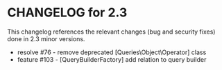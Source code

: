 CHANGELOG for 2.3
=================

This changelog references the relevant changes (bug and security fixes) done
in 2.3 minor versions.

 - resolve #76 - remove deprecated [Queries\Object\Operator] class
 - feature #103 - [QueryBuilderFactory] add relation to query builder
